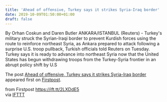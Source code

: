 ```yaml
---
title: 'Ahead of offensive, Turkey says it strikes Syria-Iraq border'
date: 2019-10-09T01:50:00+01:00
draft: false
---
```


By Orhan Coskun and Daren Butler ANKARA/ISTANBUL (Reuters) - Turkey's military struck the Syrian-Iraqi border to prevent Kurdish forces using the route to reinforce northeast Syria, as Ankara prepared to attack following a surprise U.S. troop pullback, Turkish officials told Reuters on Tuesday. Turkey says it is ready to advance into northeast Syria now that the United States has begun withdrawing troops from the Turkey-Syria frontier in an abrupt policy shift by U.S

The post [Ahead of offensive, Turkey says it strikes Syria-Iraq border](http://www.firstpost.com/world/ahead-of-offensive-turkey-says-it-strikes-syria-iraq-border-7470021.html) appeared first on [Firstpost](http://www.firstpost.com).

  
  
from Firstpost https://ift.tt/2LXDdE5  
via [IFTTT](https://ifttt.com/?ref=da&site=blogger)